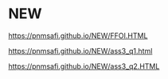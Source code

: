 # NEW
 https://pnmsafi.github.io/NEW/FFOI.HTML
 
 
 
 https://pnmsafi.github.io/NEW/ass3_q1.html
		
 https://pnmsafi.github.io/NEW/ass3_q2.HTML
  
